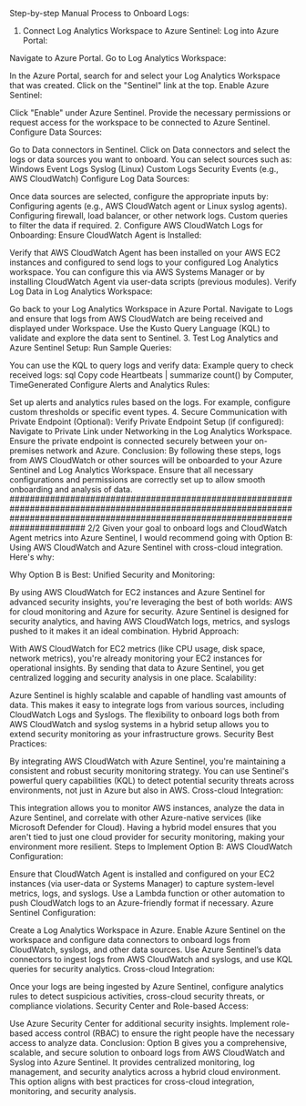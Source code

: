 Step-by-step Manual Process to Onboard Logs:
1. Connect Log Analytics Workspace to Azure Sentinel:
Log into Azure Portal:

Navigate to Azure Portal.
Go to Log Analytics Workspace:

In the Azure Portal, search for and select your Log Analytics Workspace that was created.
Click on the "Sentinel" link at the top.
Enable Azure Sentinel:

Click "Enable" under Azure Sentinel.
Provide the necessary permissions or request access for the workspace to be connected to Azure Sentinel.
Configure Data Sources:

Go to Data connectors in Sentinel.
Click on Data connectors and select the logs or data sources you want to onboard.
You can select sources such as:
Windows Event Logs
Syslog (Linux)
Custom Logs
Security Events (e.g., AWS CloudWatch)
Configure Log Data Sources:

Once data sources are selected, configure the appropriate inputs by:
Configuring agents (e.g., AWS CloudWatch agent or Linux syslog agents).
Configuring firewall, load balancer, or other network logs.
Custom queries to filter the data if required.
2. Configure AWS CloudWatch Logs for Onboarding:
Ensure CloudWatch Agent is Installed:

Verify that AWS CloudWatch Agent has been installed on your AWS EC2 instances and configured to send logs to your configured Log Analytics workspace.
You can configure this via AWS Systems Manager or by installing CloudWatch Agent via user-data scripts (previous modules).
Verify Log Data in Log Analytics Workspace:

Go back to your Log Analytics Workspace in Azure Portal.
Navigate to Logs and ensure that logs from AWS CloudWatch are being received and displayed under Workspace.
Use the Kusto Query Language (KQL) to validate and explore the data sent to Sentinel.
3. Test Log Analytics and Azure Sentinel Setup:
Run Sample Queries:

You can use the KQL to query logs and verify data:
Example query to check received logs:
sql
Copy code
Heartbeats 
| summarize count() by Computer, TimeGenerated 
Configure Alerts and Analytics Rules:

Set up alerts and analytics rules based on the logs. For example, configure custom thresholds or specific event types.
4. Secure Communication with Private Endpoint (Optional):
Verify Private Endpoint Setup (if configured):
Navigate to Private Link under Networking in the Log Analytics Workspace.
Ensure the private endpoint is connected securely between your on-premises network and Azure.
Conclusion:
By following these steps, logs from AWS CloudWatch or other sources will be onboarded to your Azure Sentinel and Log Analytics Workspace. 
Ensure that all necessary configurations and permissions are correctly set up to allow smooth onboarding and analysis of data.
#######################################################################################################################################################################################
2/2
Given your goal to onboard logs and CloudWatch Agent metrics into Azure Sentinel, I would recommend going with Option B:
Using AWS CloudWatch and Azure Sentinel with cross-cloud integration. Here's why:

Why Option B is Best:
Unified Security and Monitoring:

By using AWS CloudWatch for EC2 instances and Azure Sentinel for advanced security insights, you're leveraging the best of both worlds: AWS for cloud monitoring and Azure for security.
Azure Sentinel is designed for security analytics, and having AWS CloudWatch logs, metrics, and syslogs pushed to it makes it an ideal combination.
Hybrid Approach:

With AWS CloudWatch for EC2 metrics (like CPU usage, disk space, network metrics), you're already monitoring your EC2 instances for operational insights.
By sending that data to Azure Sentinel, you get centralized logging and security analysis in one place.
Scalability:

Azure Sentinel is highly scalable and capable of handling vast amounts of data. This makes it easy to integrate logs from various sources, including CloudWatch Logs and Syslogs.
The flexibility to onboard logs both from AWS CloudWatch and syslog systems in a hybrid setup allows you to extend security monitoring as your infrastructure grows.
Security Best Practices:

By integrating AWS CloudWatch with Azure Sentinel, you're maintaining a consistent and robust security monitoring strategy. You can use Sentinel's powerful query capabilities (KQL) to detect potential security threats across environments, not just in Azure but also in AWS.
Cross-cloud Integration:

This integration allows you to monitor AWS instances, analyze the data in Azure Sentinel, and correlate with other Azure-native services (like Microsoft Defender for Cloud).
Having a hybrid model ensures that you aren't tied to just one cloud provider for security monitoring, making your environment more resilient.
Steps to Implement Option B:
AWS CloudWatch Configuration:

Ensure that CloudWatch Agent is installed and configured on your EC2 instances (via user-data or Systems Manager) to capture system-level metrics, logs, and syslogs.
Use a Lambda function or other automation to push CloudWatch logs to an Azure-friendly format if necessary.
Azure Sentinel Configuration:

Create a Log Analytics Workspace in Azure.
Enable Azure Sentinel on the workspace and configure data connectors to onboard logs from CloudWatch, syslogs, and other data sources.
Use Azure Sentinel’s data connectors to ingest logs from AWS CloudWatch and syslogs, and use KQL queries for security analytics.
Cross-cloud Integration:

Once your logs are being ingested by Azure Sentinel, configure analytics rules to detect suspicious activities, cross-cloud security threats, or compliance violations.
Security Center and Role-based Access:

Use Azure Security Center for additional security insights.
Implement role-based access control (RBAC) to ensure the right people have the necessary access to analyze data.
Conclusion:
Option B gives you a comprehensive, scalable, and secure solution to onboard logs from AWS CloudWatch and Syslog into Azure Sentinel.
It provides centralized monitoring, log management, and security analytics across a hybrid cloud environment. This option aligns with best practices
for cross-cloud integration, monitoring, and security analysis.






